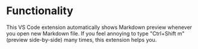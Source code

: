 # Functionality

This VS Code extension automatically shows Markdown preview whenever you open new Markdown file. If you feel annoying to type "Ctrl+Shift m" (preview side-by-side) many times, this extension helps you.

